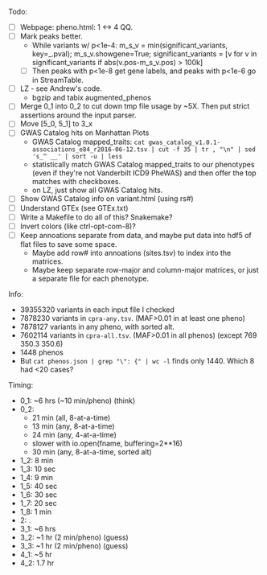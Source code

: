 Todo:
- [ ] Webpage: pheno.html: 1 <-> 4 QQ.
- [ ] Mark peaks better.
    - While variants w/ p<1e-4: m_s_v = min(significant_variants, key=_.pval); m_s_v.showgene=True; significant_variants = [v for v in significant_variants if abs(v.pos-m_s_v.pos) > 100k]
    - [ ] Then peaks with p<1e-8 get gene labels, and peaks with p<1e-6 go in StreamTable.
- [ ] LZ - see Andrew's code.
   - bgzip and tabix augmented_phenos
- [ ] Merge 0_1 into 0_2 to cut down tmp file usage by ~5X.  Then put strict assertions around the input parser.
- [ ] Move [5_0, 5_1] to 3_x
- [ ] GWAS Catalog hits on Manhattan Plots
    - GWAS Catalog mapped_traits: `cat gwas_catalog_v1.0.1-associations_e84_r2016-06-12.tsv | cut -f 35 | tr , "\n" | sed 's_^ __' | sort -u | less`
    - statistically match GWAS Catalog mapped_traits to our phenotypes (even if they're not Vanderbilt ICD9 PheWAS) and then offer the top matches with checkboxes.
    - on LZ, just show all GWAS Catalog hits.
- [ ] Show GWAS Catalog info on variant.html (using rs#)
- [ ] Understand GTEx (see GTEx.txt)
- [ ] Write a Makefile to do all of this?  Snakemake?
- [ ] Invert colors (like ctrl-opt-com-8)?
- [ ] Keep annoations separate from data, and maybe put data into hdf5 of flat files to save some space.
    - Maybe add row# into annoations (sites.tsv) to index into the matrices.
    - Maybe keep separate row-major and column-major matrices, or just a separate file for each phenotype.


Info:
- 39355320 variants in each input file I checked
- 7878230 variants in `cpra-any.tsv`. (MAF>0.01 in at least one pheno)
- 7878127 variants in any pheno, with sorted alt.
- 7602114 variants in `cpra-all.tsv`. (MAF>0.01 in all phenos) (except 769 350.3 350.6)
- 1448 phenos
- But `cat phenos.json | grep "\": {" | wc -l` finds only 1440.  Which 8 had <20 cases?


Timing:
- 0_1: ~6 hrs (~10 min/pheno) (think)
- 0_2:
    - 21 min (all, 8-at-a-time)
    - 13 min (any, 8-at-a-time)
    - 24 min (any, 4-at-a-time)
    - slower with io.open(fname, buffering=2**16)
    - 30 min (any, 8-at-a-time, sorted alt)
- 1_2: 8 min
- 1_3: 10 sec
- 1_4: 9 min
- 1_5: 40 sec
- 1_6: 30 sec
- 1_7: 20 sec
- 1_8: 1 min
- 2: .
- 3_1: ~6 hrs
- 3_2: ~1 hr (2 min/pheno) (guess)
- 3_3: ~1 hr (2 min/pheno) (guess)
- 4_1: ~5 hr
- 4_2: 1.7 hr
